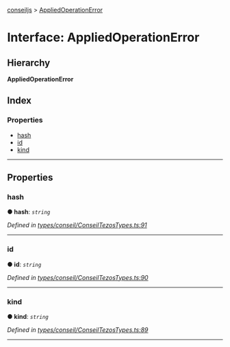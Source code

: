 [conseiljs](../README.md) > [AppliedOperationError](../interfaces/appliedoperationerror.md)

# Interface: AppliedOperationError

## Hierarchy

**AppliedOperationError**

## Index

### Properties

* [hash](appliedoperationerror.md#hash)
* [id](appliedoperationerror.md#id)
* [kind](appliedoperationerror.md#kind)

---

## Properties

<a id="hash"></a>

###  hash

**● hash**: *`string`*

*Defined in [types/conseil/ConseilTezosTypes.ts:91](https://github.com/Cryptonomic/ConseilJS/blob/e4b4aa7/src/types/conseil/ConseilTezosTypes.ts#L91)*

___
<a id="id"></a>

###  id

**● id**: *`string`*

*Defined in [types/conseil/ConseilTezosTypes.ts:90](https://github.com/Cryptonomic/ConseilJS/blob/e4b4aa7/src/types/conseil/ConseilTezosTypes.ts#L90)*

___
<a id="kind"></a>

###  kind

**● kind**: *`string`*

*Defined in [types/conseil/ConseilTezosTypes.ts:89](https://github.com/Cryptonomic/ConseilJS/blob/e4b4aa7/src/types/conseil/ConseilTezosTypes.ts#L89)*

___


